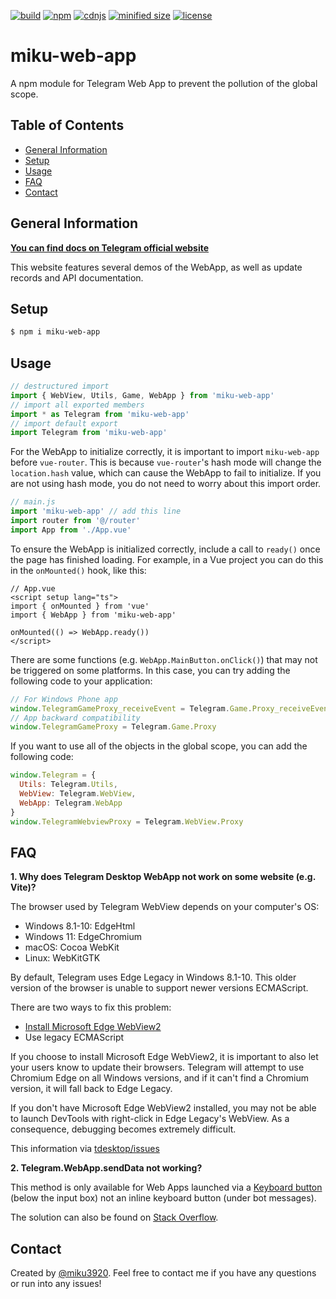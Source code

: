 [![build](https://img.shields.io/github/actions/workflow/status/miku3920/miku-web-app/github-actions.yml?branch=main)](https://github.com/miku3920/miku-web-app) [![npm](https://img.shields.io/npm/v/miku-web-app)](https://www.npmjs.com/package/miku-web-app) [![cdnjs](https://img.shields.io/cdnjs/v/miku-web-app)](https://cdnjs.com/libraries/miku-web-app) [![minified size](https://img.shields.io/bundlephobia/min/miku-web-app)](https://cdnjs.com/libraries/miku-web-app) [![license](https://img.shields.io/github/license/miku3920/miku-web-app)](https://github.com/miku3920/miku-web-app/blob/main/LICENSE)

# miku-web-app

A npm module for Telegram Web App to prevent the pollution of the global scope.

## Table of Contents

- [General Information](#general-information)
- [Setup](#setup)
- [Usage](#usage)
- [FAQ](#faq)
- [Contact](#contact)

## General Information

**[You can find docs on Telegram official website](https://core.telegram.org/bots/webapps)**

This website features several demos of the WebApp, as well as update records and API documentation.

## Setup

```bash
$ npm i miku-web-app
```

## Usage

```javascript
// destructured import
import { WebView, Utils, Game, WebApp } from 'miku-web-app'
// import all exported members
import * as Telegram from 'miku-web-app'
// import default export
import Telegram from 'miku-web-app'
```

For the WebApp to initialize correctly, it is important to import `miku-web-app` before `vue-router`. This is because `vue-router`'s hash mode will change the `location.hash` value, which can cause the WebApp to fail to initialize. If you are not using hash mode, you do not need to worry about this import order.

```javascript
// main.js
import 'miku-web-app' // add this line
import router from '@/router'
import App from './App.vue'
```

To ensure the WebApp is initialized correctly, include a call to `ready()` once the page has finished loading. For example, in a Vue project you can do this in the `onMounted()` hook, like this:

```vue
// App.vue
<script setup lang="ts">
import { onMounted } from 'vue'
import { WebApp } from 'miku-web-app'

onMounted(() => WebApp.ready())
</script>
```

There are some functions (e.g. `WebApp.MainButton.onClick()`) that may not be triggered on some platforms. In this case, you can try adding the following code to your application:

```javascript
// For Windows Phone app
window.TelegramGameProxy_receiveEvent = Telegram.Game.Proxy_receiveEvent
// App backward compatibility
window.TelegramGameProxy = Telegram.Game.Proxy
```

If you want to use all of the objects in the global scope, you can add the following code:

```javascript
window.Telegram = {
  Utils: Telegram.Utils,
  WebView: Telegram.WebView,
  WebApp: Telegram.WebApp
}
window.TelegramWebviewProxy = Telegram.WebView.Proxy
```

## FAQ

**1. Why does Telegram Desktop WebApp not work on some website (e.g. Vite)?**

The browser used by Telegram WebView depends on your computer's OS:

- Windows 8.1-10: EdgeHtml
- Windows 11: EdgeChromium
- macOS: Cocoa WebKit
- Linux: WebKitGTK

By default, Telegram uses Edge Legacy in Windows 8.1-10. This older version of the browser is unable to support newer versions ECMAScript.

There are two ways to fix this problem:
- [Install Microsoft Edge WebView2](https://developer.microsoft.com/microsoft-edge/webview2/#download-section)
- Use legacy ECMAScript

If you choose to install Microsoft Edge WebView2, it is important to also let your users know to update their browsers. Telegram will attempt to use Chromium Edge on all Windows versions, and if it can't find a Chromium version, it will fall back to Edge Legacy.

If you don't have Microsoft Edge WebView2 installed, you may not be able to launch DevTools with right-click in Edge Legacy's WebView. As a consequence, debugging becomes extremely difficult.

This information via [tdesktop/issues](https://github.com/telegramdesktop/tdesktop/issues/24469)

**2. Telegram.WebApp.sendData not working?**

This method is only available for Web Apps launched via a [Keyboard button](https://core.telegram.org/bots/webapps#keyboard-button-web-apps) (below the input box) not an inline keyboard button (under bot messages).

The solution can also be found on [Stack Overflow](
https://stackoverflow.com/questions/71909144/dont-get-a-response-from-from-telegram-web-app-for-bots).

## Contact

Created by [@miku3920](https://t.me/miku3920). Feel free to contact me if you have any questions or run into any issues!